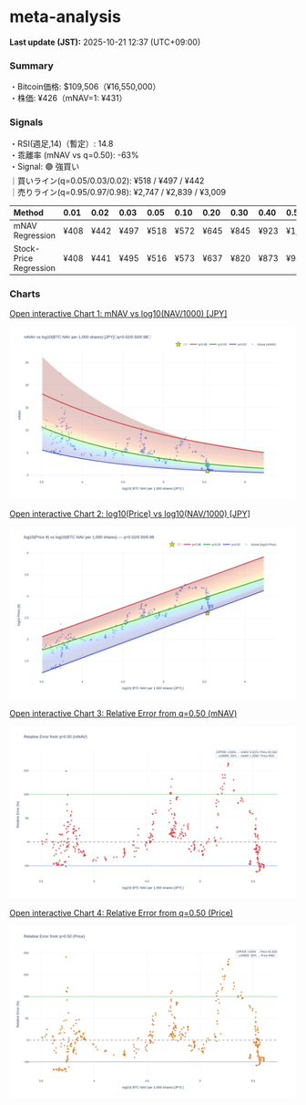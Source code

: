 # meta-analysis


<!--REPORT:START-->
**Last update (JST):** 2025-10-21 12:37 (UTC+09:00)

### Summary
・Bitcoin価格: $109,506（¥16,550,000）  
・株価: ¥426（mNAV=1: ¥431）

### Signals
・RSI(週足,14)（暫定）: 14.8  
・乖離率 (mNAV vs q=0.50): -63%  
・Signal: 🟣 強買い  
｜買いライン(q=0.05/0.03/0.02): ¥518 / ¥497 / ¥442  
｜売りライン(q=0.95/0.97/0.98): ¥2,747 / ¥2,839 / ¥3,009

| Method                 | 0.01   | 0.02   | 0.03   | 0.05   | 0.10   | 0.20   | 0.30   | 0.40   | 0.50   | 0.60   | 0.70   | 0.80   | 0.90   | 0.95   | 0.97   | 0.98   | 0.99   |
|:-----------------------|:-------|:-------|:-------|:-------|:-------|:-------|:-------|:-------|:-------|:-------|:-------|:-------|:-------|:-------|:-------|:-------|:-------|
| mNAV Regression        | ¥408   | ¥442   | ¥497   | ¥518   | ¥572   | ¥645   | ¥845   | ¥923   | ¥1,082 | ¥1,271 | ¥1,393 | ¥1,778 | ¥2,395 | ¥2,747 | ¥2,839 | ¥3,009 | ¥3,015 |
| Stock-Price Regression | ¥408   | ¥441   | ¥495   | ¥516   | ¥573   | ¥637   | ¥820   | ¥873   | ¥965   | ¥1,128 | ¥1,300 | ¥1,741 | ¥2,246 | ¥2,450 | ¥2,501 | ¥2,750 | ¥2,764 |

### Charts
[Open interactive Chart 1: mNAV vs log10(NAV/1000) [JPY]](https://tkzm240.github.io/meta-analysis/fig1.html)

![fig1](assets/fig1.png)

[Open interactive Chart 2: log10(Price) vs log10(NAV/1000) [JPY]](https://tkzm240.github.io/meta-analysis/fig2.html)

![fig2](assets/fig2.png)

[Open interactive Chart 3: Relative Error from q=0.50 (mNAV)](https://tkzm240.github.io/meta-analysis/fig3.html)

![fig3](assets/fig3.png)

[Open interactive Chart 4: Relative Error from q=0.50 (Price)](https://tkzm240.github.io/meta-analysis/fig4.html)

![fig4](assets/fig4.png)
<!--REPORT:END-->

